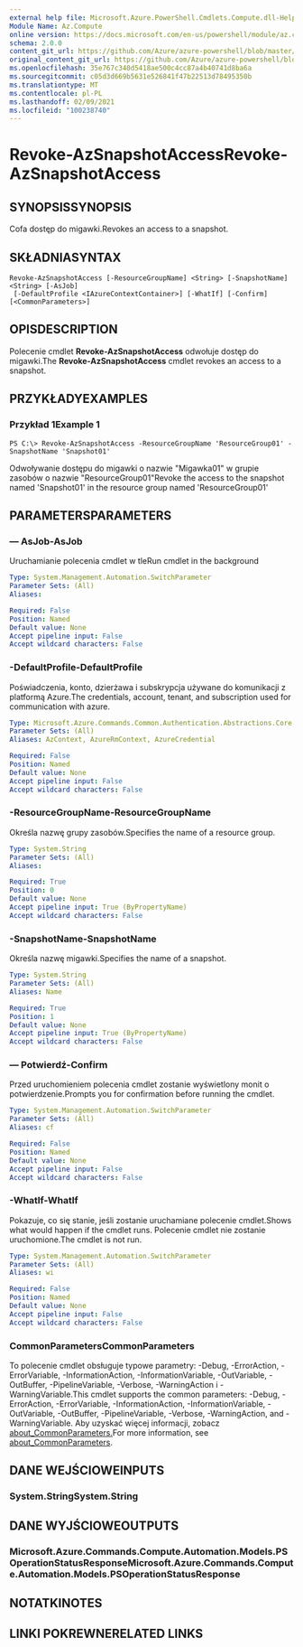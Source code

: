 ```yaml
---
external help file: Microsoft.Azure.PowerShell.Cmdlets.Compute.dll-Help.xml
Module Name: Az.Compute
online version: https://docs.microsoft.com/en-us/powershell/module/az.compute/revoke-azsnapshotaccess
schema: 2.0.0
content_git_url: https://github.com/Azure/azure-powershell/blob/master/src/Compute/Compute/help/Revoke-AzSnapshotAccess.md
original_content_git_url: https://github.com/Azure/azure-powershell/blob/master/src/Compute/Compute/help/Revoke-AzSnapshotAccess.md
ms.openlocfilehash: 35e767c340d5418ae500c4cc87a4b40741d8ba6a
ms.sourcegitcommit: c05d3d669b5631e526841f47b22513d78495350b
ms.translationtype: MT
ms.contentlocale: pl-PL
ms.lasthandoff: 02/09/2021
ms.locfileid: "100238740"
---
```

# <span data-ttu-id="9cd2b-101">Revoke-AzSnapshotAccess</span><span class="sxs-lookup"><span data-stu-id="9cd2b-101">Revoke-AzSnapshotAccess</span></span>

## <span data-ttu-id="9cd2b-102">SYNOPSIS</span><span class="sxs-lookup"><span data-stu-id="9cd2b-102">SYNOPSIS</span></span>
<span data-ttu-id="9cd2b-103">Cofa dostęp do migawki.</span><span class="sxs-lookup"><span data-stu-id="9cd2b-103">Revokes an access to a snapshot.</span></span>

## <span data-ttu-id="9cd2b-104">SKŁADNIA</span><span class="sxs-lookup"><span data-stu-id="9cd2b-104">SYNTAX</span></span>

```
Revoke-AzSnapshotAccess [-ResourceGroupName] <String> [-SnapshotName] <String> [-AsJob]
 [-DefaultProfile <IAzureContextContainer>] [-WhatIf] [-Confirm] [<CommonParameters>]
```

## <span data-ttu-id="9cd2b-105">OPIS</span><span class="sxs-lookup"><span data-stu-id="9cd2b-105">DESCRIPTION</span></span>
<span data-ttu-id="9cd2b-106">Polecenie cmdlet **Revoke-AzSnapshotAccess** odwołuje dostęp do migawki.</span><span class="sxs-lookup"><span data-stu-id="9cd2b-106">The **Revoke-AzSnapshotAccess** cmdlet revokes an access to a snapshot.</span></span>

## <span data-ttu-id="9cd2b-107">PRZYKŁADY</span><span class="sxs-lookup"><span data-stu-id="9cd2b-107">EXAMPLES</span></span>

### <span data-ttu-id="9cd2b-108">Przykład 1</span><span class="sxs-lookup"><span data-stu-id="9cd2b-108">Example 1</span></span>
```
PS C:\> Revoke-AzSnapshotAccess -ResourceGroupName 'ResourceGroup01' -SnapshotName 'Snapshot01'
```

<span data-ttu-id="9cd2b-109">Odwoływanie dostępu do migawki o nazwie "Migawka01" w grupie zasobów o nazwie "ResourceGroup01"</span><span class="sxs-lookup"><span data-stu-id="9cd2b-109">Revoke the access to the snapshot named 'Snapshot01' in the resource group named 'ResourceGroup01'</span></span>

## <span data-ttu-id="9cd2b-110">PARAMETERS</span><span class="sxs-lookup"><span data-stu-id="9cd2b-110">PARAMETERS</span></span>

### <span data-ttu-id="9cd2b-111">— AsJob</span><span class="sxs-lookup"><span data-stu-id="9cd2b-111">-AsJob</span></span>
<span data-ttu-id="9cd2b-112">Uruchamianie polecenia cmdlet w tle</span><span class="sxs-lookup"><span data-stu-id="9cd2b-112">Run cmdlet in the background</span></span>

```yaml
Type: System.Management.Automation.SwitchParameter
Parameter Sets: (All)
Aliases:

Required: False
Position: Named
Default value: None
Accept pipeline input: False
Accept wildcard characters: False
```

### <span data-ttu-id="9cd2b-113">-DefaultProfile</span><span class="sxs-lookup"><span data-stu-id="9cd2b-113">-DefaultProfile</span></span>
<span data-ttu-id="9cd2b-114">Poświadczenia, konto, dzierżawa i subskrypcja używane do komunikacji z platformą Azure.</span><span class="sxs-lookup"><span data-stu-id="9cd2b-114">The credentials, account, tenant, and subscription used for communication with azure.</span></span>

```yaml
Type: Microsoft.Azure.Commands.Common.Authentication.Abstractions.Core.IAzureContextContainer
Parameter Sets: (All)
Aliases: AzContext, AzureRmContext, AzureCredential

Required: False
Position: Named
Default value: None
Accept pipeline input: False
Accept wildcard characters: False
```

### <span data-ttu-id="9cd2b-115">-ResourceGroupName</span><span class="sxs-lookup"><span data-stu-id="9cd2b-115">-ResourceGroupName</span></span>
<span data-ttu-id="9cd2b-116">Określa nazwę grupy zasobów.</span><span class="sxs-lookup"><span data-stu-id="9cd2b-116">Specifies the name of a resource group.</span></span>

```yaml
Type: System.String
Parameter Sets: (All)
Aliases:

Required: True
Position: 0
Default value: None
Accept pipeline input: True (ByPropertyName)
Accept wildcard characters: False
```

### <span data-ttu-id="9cd2b-117">-SnapshotName</span><span class="sxs-lookup"><span data-stu-id="9cd2b-117">-SnapshotName</span></span>
<span data-ttu-id="9cd2b-118">Określa nazwę migawki.</span><span class="sxs-lookup"><span data-stu-id="9cd2b-118">Specifies the name of a snapshot.</span></span>

```yaml
Type: System.String
Parameter Sets: (All)
Aliases: Name

Required: True
Position: 1
Default value: None
Accept pipeline input: True (ByPropertyName)
Accept wildcard characters: False
```

### <span data-ttu-id="9cd2b-119">— Potwierdź</span><span class="sxs-lookup"><span data-stu-id="9cd2b-119">-Confirm</span></span>
<span data-ttu-id="9cd2b-120">Przed uruchomieniem polecenia cmdlet zostanie wyświetlony monit o potwierdzenie.</span><span class="sxs-lookup"><span data-stu-id="9cd2b-120">Prompts you for confirmation before running the cmdlet.</span></span>

```yaml
Type: System.Management.Automation.SwitchParameter
Parameter Sets: (All)
Aliases: cf

Required: False
Position: Named
Default value: None
Accept pipeline input: False
Accept wildcard characters: False
```

### <span data-ttu-id="9cd2b-121">-WhatIf</span><span class="sxs-lookup"><span data-stu-id="9cd2b-121">-WhatIf</span></span>
<span data-ttu-id="9cd2b-122">Pokazuje, co się stanie, jeśli zostanie uruchamiane polecenie cmdlet.</span><span class="sxs-lookup"><span data-stu-id="9cd2b-122">Shows what would happen if the cmdlet runs.</span></span> <span data-ttu-id="9cd2b-123">Polecenie cmdlet nie zostanie uruchomione.</span><span class="sxs-lookup"><span data-stu-id="9cd2b-123">The cmdlet is not run.</span></span>

```yaml
Type: System.Management.Automation.SwitchParameter
Parameter Sets: (All)
Aliases: wi

Required: False
Position: Named
Default value: None
Accept pipeline input: False
Accept wildcard characters: False
```

### <span data-ttu-id="9cd2b-124">CommonParameters</span><span class="sxs-lookup"><span data-stu-id="9cd2b-124">CommonParameters</span></span>
<span data-ttu-id="9cd2b-125">To polecenie cmdlet obsługuje typowe parametry: -Debug, -ErrorAction, -ErrorVariable, -InformationAction, -InformationVariable, -OutVariable, -OutBuffer, -PipelineVariable, -Verbose, -WarningAction i -WarningVariable.</span><span class="sxs-lookup"><span data-stu-id="9cd2b-125">This cmdlet supports the common parameters: -Debug, -ErrorAction, -ErrorVariable, -InformationAction, -InformationVariable, -OutVariable, -OutBuffer, -PipelineVariable, -Verbose, -WarningAction, and -WarningVariable.</span></span> <span data-ttu-id="9cd2b-126">Aby uzyskać więcej informacji, zobacz [about_CommonParameters.](http://go.microsoft.com/fwlink/?LinkID=113216)</span><span class="sxs-lookup"><span data-stu-id="9cd2b-126">For more information, see [about_CommonParameters](http://go.microsoft.com/fwlink/?LinkID=113216).</span></span>

## <span data-ttu-id="9cd2b-127">DANE WEJŚCIOWE</span><span class="sxs-lookup"><span data-stu-id="9cd2b-127">INPUTS</span></span>

### <span data-ttu-id="9cd2b-128">System.String</span><span class="sxs-lookup"><span data-stu-id="9cd2b-128">System.String</span></span>

## <span data-ttu-id="9cd2b-129">DANE WYJŚCIOWE</span><span class="sxs-lookup"><span data-stu-id="9cd2b-129">OUTPUTS</span></span>

### <span data-ttu-id="9cd2b-130">Microsoft.Azure.Commands.Compute.Automation.Models.PSOperationStatusResponse</span><span class="sxs-lookup"><span data-stu-id="9cd2b-130">Microsoft.Azure.Commands.Compute.Automation.Models.PSOperationStatusResponse</span></span>

## <span data-ttu-id="9cd2b-131">NOTATKI</span><span class="sxs-lookup"><span data-stu-id="9cd2b-131">NOTES</span></span>

## <span data-ttu-id="9cd2b-132">LINKI POKREWNE</span><span class="sxs-lookup"><span data-stu-id="9cd2b-132">RELATED LINKS</span></span>
